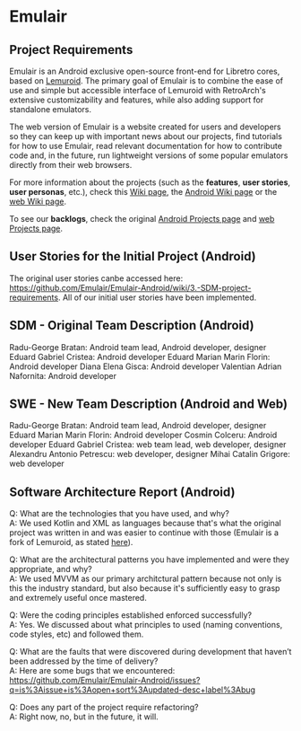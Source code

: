 # Emulair

## Project Requirements
Emulair is an Android exclusive open-source front-end for Libretro cores, based on [Lemuroid](https://github.com/Swordfish90/Lemuroid). The primary goal of Emulair is to combine the ease of use and simple but accessible interface of Lemuroid with RetroArch's extensive customizability and features, while also adding support for standalone emulators.

The web version of Emulair is a website created for users and developers so they can keep up with important news about our projects, find tutorials for how to use Emulair, read relevant documentation for how to contribute code and, in the future, run lightweight versions of some popular emulators directly from their web browsers.

For more information about the projects (such as the **features**, **user stories**, **user personas**, etc.), check this [Wiki page](https://github.com/inginerie-software-2023-2024/proiect-inginerie-software-emulair/wiki), the [Android Wiki page](https://github.com/Emulair/Emulair-Androi/wiki/4.-SWE-Project-Requirements) or the [web Wiki page](https://github.com/Emulair/Emulair-Web/wiki/3.-SWE-Project-Requirements).

To see our **backlogs**, check the original [Android Projects page](https://github.com/orgs/Emulair/projects/1) and [web Projects page](https://github.com/orgs/Emulair/projects/2).

## User Stories for the Initial Project (Android)
The original user stories canbe accessed here: https://github.com/Emulair/Emulair-Android/wiki/3.-SDM-project-requirements. All of our initial user stories have been implemented.

## SDM - Original Team Description (Android)
Radu-George Bratan: Android team lead, Android developer, designer
Eduard Gabriel Cristea: Android developer
Eduard Marian Marin Florin: Android developer
Diana Elena Gisca: Android developer
Valentian Adrian Nafornita: Android developer

## SWE - New Team Description (Android and Web)
Radu-George Bratan: Android team lead, Android developer, designer
Eduard Marian Marin Florin: Android developer
Cosmin Colceru: Android developer
Eduard Gabriel Cristea: web team lead, web developer, designer
Alexandru Antonio Petrescu: web developer, designer
Mihai Catalin Grigore: web developer

## Software Architecture Report (Android)
Q: What are the technologies that you have used, and why?<br />
A: We used Kotlin and XML as languages because that's what the original project was written in and was easier to continue with those (Emulair is a fork of Lemuroid, as stated [here](https://github.com/Emulair/Emulair-Android#origin)).

Q: What are the architectural patterns you have implemented and were they appropriate, and why?<br />
A: We used MVVM as our primary architctural pattern because not only is this the industry standard, but also because it's sufficiently easy to grasp and extremely useful once mastered.

Q: Were the coding principles established enforced successfully?<br />
A: Yes. We discussed about what principles to used (naming conventions, code styles, etc) and followed them.

Q: What are the faults that were discovered during development that haven’t been addressed by the time of delivery?<br />
A: Here are some bugs that we encountered: https://github.com/Emulair/Emulair-Android/issues?q=is%3Aissue+is%3Aopen+sort%3Aupdated-desc+label%3Abug

Q: Does any part of the project require refactoring?<br />
A: Right now, no, but in the future, it will.
